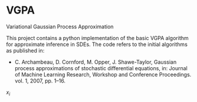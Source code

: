 # VGPA

Variational Gaussian Process Approximation

This project contains a python implementation of the basic VGPA algorithm for approximate inference in SDEs.
The code refers to the initial algorithms as published in:

* C. Archambeau, D. Cornford, M. Opper, J. Shawe-Taylor, Gaussian process approximations of stochastic differential equations,
in: Journal of Machine Learning Research, Workshop and Conference Proceedings. vol. 1, 2007, pp. 1–16.

$x_{i}$
